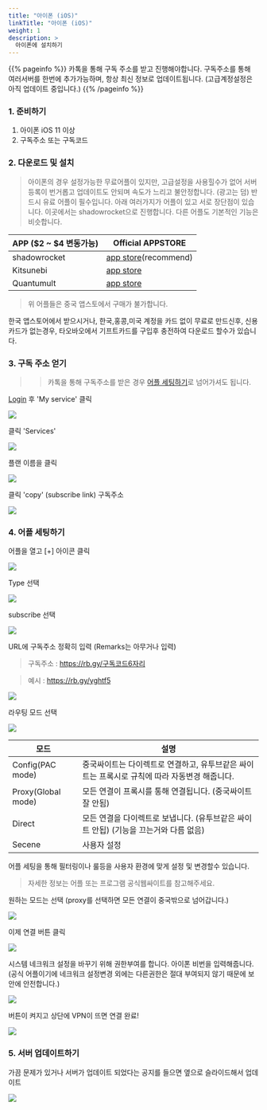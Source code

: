 ```yaml
---
title: "아이폰 (iOS)"
linkTitle: "아이폰 (iOS)"
weight: 1
description: >
  아이폰에 설치하기
---
```


{{% pageinfo %}}
카톡을 통해 구독 주소를 받고 진행해야합니다.
구독주소를 통해 여러서버를 한번에 추가가능하며, 항상 최신 정보로 업데이트됩니다.
(고급계정설정은 아직 업데이트 중입니다.)
{{% /pageinfo %}}


### 1. 준비하기

1. 아이폰 iOS 11 이상
2. 구독주소 또는 구독코드

### 2. 다운로드 및 설치

>아이폰의 경우 설정가능한 무료어플이 있지만, 고급설정을 사용힐수가 없어 서버 등록이 번거롭고 업데이트도 안되며 속도가 느리고 불안정합니다. (광고는 덤)
반드시 유료 어플이 필수입니다. 아래 여러가지가 어플이 있고 서로 장단점이 있습니다. 이곳에서는 shadowrocket으로 진행합니다. 다른 어플도 기본적인 기능은 비슷합니다.

| APP ($2 ~ $4 변동가능)                  | Official APPSTORE   |
|----------------------|------------------------------------|
| shadowrocket   | [app store](https://apps.apple.com/us/app/shadowrocket/id932747118)(recommend)   |
| Kitsunebi       | [app store](https://apps.apple.com/us/app/kitsunebi-proxy-utility/id1446584073)  |
| Quantumult    | [app store](https://apps.apple.com/us/app/quantumult/id1252015438)  |

> 위 어플들은 중국 앱스토에서 구매가 불가합니다.

한국 앱스토어에서 받으시거나, 한국,홍콩,미국 계정을 카드 없이 무료로 만드신후, 신용카드가 없는경우, 타오바오에서 기프트카드를 구입후 충전하여 다운로드 할수가 있습니다.

### 3. 구독 주소 얻기

>> 카톡을 통해 구독주소를 받은 경우 [어플 세팅하기](/ko/docs/ios/#4-어플-세팅하기)로 넘어가셔도 됩니다.

[Login](https://v2red.com) 후 'My service' 클릭

![](/img/v2red-ios-01.png)

클릭 'Services'

![](/img/v2red-ios-02.png)

플랜 이름을 클릭

![](/img/v2red-ios-03.png)

클릭 'copy' (subscribe link) 구독주소

![](/img/v2red-ios-04.png)


### 4. 어플 세팅하기

어플을 열고 [+] 아이콘 클릭

![](/img/v2red-ios-05.png)

Type 선택

![](/img/v2red-ios-06.png)

subscribe 선택

![](/img/v2red-ios-07.png)

URL에 구독주소 정확히 입력 (Remarks는 아무거나 입력)

> 구독주소 : https://rb.gy/구독코드6자리

> 예시 : https://rb.gy/yghtf5


![](/img/v2red-ios-08.png)

라우팅 모드 선택

![](/img/v2red-ios-09.png)

| 모드      | 설명         |
|-----------|-----------------|
| Config(PAC mode)  | 중국싸이트는 다이렉트로 연결하고, 유투브같은 싸이트는 프록시로 규칙에 따라 자동변경 해줍니다. |
| Proxy(Global mode)  | 모든 연결이 프록시를 통해 연결됩니다. (중국싸이트 잘 안됨)|
| Direct  | 모든 연결을 다이렉트로 보냅니다. (유투브같은 싸이트 안됩) (기능을 끄는거와 다름 없음) |
| Secene  | 사용자 설정 |
> 
어플 세팅을 통해 필터링이나 룰등을 사용자 환경에 맞게 설정 및 변경할수 있습니다.
> 자세한 정보는 어플 또는 프로그램 공식웹싸이트를 참고해주세요.


원하는 모드는 선택 (proxy를 선택하면 모든 연결이 중국밖으로 넘어갑니다.)


![](/img/v2red-ios-10.png)

이제 연결 버튼 클릭

![](/img/v2red-ios-11.png)

시스템 네크워크 설정을 바꾸기 위해 권한부여를 합니다. 아이폰 비번을 입력해줍니다.(공식 어플이기에 네크워크 설정변경 외에는 다른권한은 절대 부여되지 않기 때문에 보안에 안전합니다.)

![](/img/v2red-ios-12.png)

버튼이 켜지고 상단에 VPN이 뜨면 연결 완료!

![](/img/v2red-ios-13.png)

### 5. 서버 업데이트하기

가끔 문제가 있거나 서버가 업데이트 되었다는 공지를 들으면 옆으로 슬라이드해서 업데이트 

![](/img/v2red-ios-14.png)






